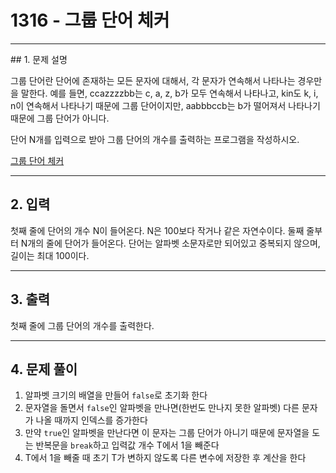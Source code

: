 # 1316 -  그룹 단어 체커

<hr/>
## 1. 문제 설명

그룹 단어란 단어에 존재하는 모든 문자에 대해서, 각 문자가 연속해서 나타나는 경우만을 말한다. 예를 들면, ccazzzzbb는 c, a, z, b가 모두 연속해서 나타나고, kin도 k, i, n이 연속해서 나타나기 때문에 그룹 단어이지만, aabbbccb는 b가 떨어져서 나타나기 때문에 그룹 단어가 아니다.

단어 N개를 입력으로 받아 그룹 단어의 개수를 출력하는 프로그램을 작성하시오.

[그룹 단어 체커](<https://www.acmicpc.net/problem/1316>)

------

## 2. 입력

첫째 줄에 단어의 개수 N이 들어온다. N은 100보다 작거나 같은 자연수이다. 둘째 줄부터 N개의 줄에 단어가 들어온다. 단어는 알파벳 소문자로만 되어있고 중복되지 않으며, 길이는 최대 100이다.

------

## 3. 출력

첫째 줄에 그룹 단어의 개수를 출력한다.

------

## 4. 문제 풀이

1. 알파벳 크기의 배열을 만들어 `false`로 초기화 한다
2. 문자열을 돌면서 `false`인 알파벳을 만나면(한번도 만나지 못한 알파벳) 다른 문자가 나올 때까지 인덱스를 증가한다
3. 만약 `true`인 알파벳을 만난다면 이 문자는 그룹 단어가 아니기 때문에 문자열을 도는 반복문을 `break`하고 입력값 개수 T에서 1을 빼준다
4. T에서 1을 빼줄 때 초기 T가 변하지 않도록 다른 변수에 저장한 후 계산을 한다